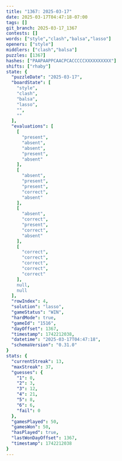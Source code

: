```yaml
---
title: "1367: 2025-03-17"
date: 2025-03-17T04:47:18-07:00
tags: []
git_branch: 2025-03-17_1367
contests: []
words: ["style","clash","balsa","lasso"]
openers: ["style"]
middlers: ["clash","balsa"]
puzzles: [1367]
hashes: ["PAAPAAPPCAACPCACCCCCXXXXXXXXXX"]
shifts: ["rhaby"]
state: {
  "puzzleDate": "2025-03-17",
  "boardState": [
    "style",
    "clash",
    "balsa",
    "lasso",
    "",
    ""
  ],
  "evaluations": [
    [
      "present",
      "absent",
      "absent",
      "present",
      "absent"
    ],
    [
      "absent",
      "present",
      "present",
      "correct",
      "absent"
    ],
    [
      "absent",
      "correct",
      "present",
      "correct",
      "absent"
    ],
    [
      "correct",
      "correct",
      "correct",
      "correct",
      "correct"
    ],
    null,
    null
  ],
  "rowIndex": 4,
  "solution": "lasso",
  "gameStatus": "WIN",
  "hardMode": true,
  "gameId": "1516",
  "dayOffset": 1367,
  "timestamp": 1742212038,
  "datetime": "2025-03-17T04:47:18",
  "schemaVersion": "0.31.0"
}
stats: {
  "currentStreak": 13,
  "maxStreak": 37,
  "guesses": {
    "1": 0,
    "2": 3,
    "3": 12,
    "4": 21,
    "5": 8,
    "6": 6,
    "fail": 0
  },
  "gamesPlayed": 50,
  "gamesWon": 50,
  "hasPlayed": true,
  "lastWonDayOffset": 1367,
  "timestamp": 1742212038
}
---
```

<!-- more -->
